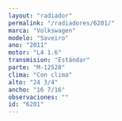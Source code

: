 ```yaml
---
layout: "radiador"
permalink: "/radiadores/6201/"
marca: "Volkswagen"
modelo: "Saveiro"
ano: "2011"
motor: "L4 1.6"
transmision: "Estándar"
parte: "M-12528"
clima: "Con clima"
alto: "24 3/4"
ancho: "16 7/16"
observaciones: ""
id: "6201"
---
```


